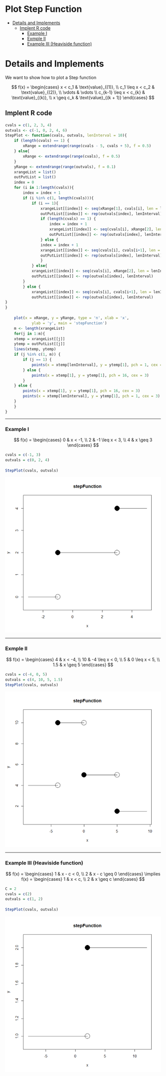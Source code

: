# Plot Step Function


- [Details and Implements](#details-and-implements)
  - [Implent R code](#implent-r-code)
    - [Example I](#example-i)
    - [Exmple II](#exmple-ii)
    - [Example III (Heaviside
      function)](#example-iii-heaviside-function)



# Details and Implements

We want to show how to plot a Step function

$$
f(x) = \begin{cases}
x < c_1 & \text{value}_{(1)}, \\
c_1 \leq x < c_2 & \text{value}_{(2)}, \\
\vdots & \vdots \\
c_{k-1} \leq x < c_{k} & \text{value}_{(k)}, \\
x \geq c_k & \text{value}_{(k + 1)}
\end{cases}
$$

## Implent R code

``` r
cvals = c(1, 2, 3, 4)
outvals <- c(-1, 0, 2, 4, 6)
StepPlot <- function(cvals, outvals, lenInterval = 10){
    if (length(cvals) == 1) {   
        xRange = extendrange(range(cvals - 5, cvals + 5), f = 0.5)
    } else{
        xRange <- extendrange(range(cvals), f = 0.5)
    }
    yRange <- extendrange(range(outvals), f = 0.1)
    xrangeList = list()
    outPutList = list()
    index = 0
    for (i in 1:length(cvals)){
        index = index + 1
        if (i %in% c(1, length(cvals))){
            if (i == 1){
                xrangeList[[index]] <- seq(xRange[1], cvals[i], len = lenInterval)
                outPutList[[index]] <- rep(outvals[index], lenInterval)
                if (length(cvals) == 1) {
                    index = index + 1
                    xrangeList[[index]] <- seq(cvals[i], xRange[2], len = lenInterval)
                    outPutList[[index]] <- rep(outvals[index], lenInterval)
                } else {
                index = index + 1
                xrangeList[[index]] <- seq(cvals[i], cvals[i+1], len = lenInterval)
                outPutList[[index]] <- rep(outvals[index], lenInterval)
                }
            } else{
            xrangeList[[index]] <- seq(cvals[i], xRange[2], len = lenInterval)
            outPutList[[index]] <- rep(outvals[index], lenInterval)
        } 
        } else {
            xrangeList[[index]] <- seq(cvals[i], cvals[i+1], len = lenInterval)
            outPutList[[index]] <- rep(outvals[index], lenInterval)
}       
}

    plot(x = xRange, y = yRange, type = 'n', xlab = 'x', 
            ylab = 'y', main = 'stepFunction')
    m <- length(xrangeList)
    for(j in 1:m){
    xtemp = xrangeList[[j]]
    ytemp = outPutList[[j]] 
    lines(xtemp, ytemp)
    if (j %in% c(1, m)) {
        if (j == 1) {
            points(x = xtemp[lenInterval], y = ytemp[1], pch = 1, cex = 3)
        } else {
            points(x = xtemp[1], y = ytemp[1], pch = 16, cex = 3)
        }
    } else {
        points(x = xtemp[1], y = ytemp[1], pch = 16, cex = 3)
        points(x = xtemp[lenInterval], y = ytemp[1], pch = 1, cex = 3)
    }
    }
}
```



------------------------------------------------------------------------

### Example I

$$
f(x) = \begin{cases}
0 & x < -1, \\
2 & -1 \leq x < 3, \\
4 & x \geq 3
\end{cases}
$$

``` r
cvals = c(-1, 3)
outvals = c(0, 2, 4)

StepPlot(cvals, outvals)
```

![](Graph_StepFunctins_files/figure-commonmark/unnamed-chunk-2-1.png)

------------------------------------------------------------------------



### Exmple II

$$
f(x) = \begin{cases}
4 & x < -4, \\
10 & -4 \leq x < 0, \\
5 & 0 \leq x < 5, \\
1.5 & x \geq 5
\end{cases}
$$

``` r
cvals = c(-4, 0, 5)
outvals = c(4, 10, 5, 1.5)
StepPlot(cvals, outvals)
```

![](Graph_StepFunctins_files/figure-commonmark/unnamed-chunk-3-1.png)

------------------------------------------------------------------------



### Example III (Heaviside function)

$$
f(x) = \begin{cases} 
1 & x - c < 0, \\
2 & x - c \geq 0 
\end{cases} \implies 
f(x) = \begin{cases} 
1 & x < c, \\
2 & x \geq c 
\end{cases} 
$$

``` r
C = 2
cvals = c(2)
outvals = c(1, 2)

StepPlot(cvals, outvals)
```

![](Graph_StepFunctins_files/figure-commonmark/unnamed-chunk-4-1.png)
